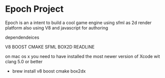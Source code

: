 Epoch Project
==========================
Epoch is an a intent to build a cool game engine using sfml as 2d render platform also using V8 and javascript for authoring



dependendeices

 V8
 BOOST
 CMAKE
 SFML
 BOX2D
 READLINE

on mac os x
you need to have installed the most newer version of Xcode wit clang 5.0 or better

* brew install v8 boost cmake box2dx
